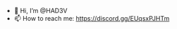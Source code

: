 - 👋 Hi, I’m @HAD3V
- 📫 How to reach me: https://discord.gg/EUqsxPJHTm

<!---
HAD3V/HAD3V is a ✨ special ✨ repository because its `README.md` (this file) appears on your GitHub profile.
You can click the Preview link to take a look at your changes.
--->
